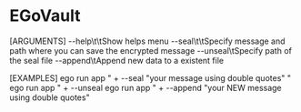 # EGoVault

[ARGUMENTS]
--help\t\tShow helps menu
--seal\t\tSpecify message and path where you can save the encrypted message
--unseal\tSpecify path of the seal file
--append\tAppend new data to a existent file

[EXAMPLES]
ego run app " + --seal \"your message using double quotes\" <filePathDestination>"
ego run app " + --unseal <filePathDestination>
ego run app " + --append \"your NEW message using double quotes\" <existentFile>